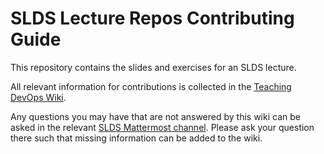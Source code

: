 # SLDS Lecture Repos Contributing Guide

This repository contains the slides and exercises for an SLDS lecture.

All relevant information for contributions is collected in the [Teaching DevOps Wiki](https://github.com/slds-lmu/lecture_service/wiki).

Any questions you may have that are not answered by this wiki can be asked in the relevant [SLDS Mattermost channel](https://lmmisld-lmu-stats-slds.srv.mwn.de/slds/channels/teaching-devops). Please ask your question there such that missing information can be added to the wiki.

